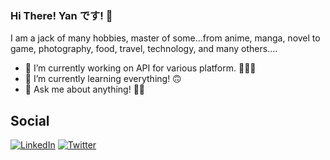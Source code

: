 ### Hi There! Yan です! 👋

I am a jack of many hobbies, master of some...from anime, manga, novel to game, photography, food, travel, technology, and many others....

* 🔭 I’m currently working on API for various platform. 🧑🏻‍💻
* 🌱 I’m currently learning everything! 🙃
* 💬 Ask me about anything! 👍🏻

## Social
[<img alt="LinkedIn" title="LinkedIn" src="https://cdn.jsdelivr.net/npm/simple-icons@v3/icons/linkedin.svg">][LinkedIn]
[<img alt="Twitter" title="Twitter" src="https://cdn.jsdelivr.net/npm/simple-icons@v3/icons/twitter.svg">][Twitter]

[LinkedIn]: https://www.linkedin.com/in/ytkme/
[Twitter]: https://twitter.com/YTKmee

<!--
**YTKme/YTKme** is a ✨ _special_ ✨ repository because its `README.md` (this file) appears on your GitHub profile.

Here are some ideas to get you started:

- 🔭 I’m currently working on ...
- 🌱 I’m currently learning ...
- 👯 I’m looking to collaborate on ...
- 🤔 I’m looking for help with ...
- 💬 Ask me about ...
- 📫 How to reach me: ...
- 😄 Pronouns: ...
- ⚡ Fun fact: ...
-->
